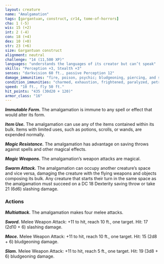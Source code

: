 ```yaml
---
layout: creature
name: "Amalgamation"
tags: [gargantuan, construct, cr14, tome-of-horrors]
cha: 1 (-5)
wis: 15 (+2)
int: 2 (-4)
con: 18 (+4)
dex: 10 (+0)
str: 23 (+6)
size: Gargantuan construct
alignment: neutral
challenge: "14 (11,500 XP)"
languages: "understands the languages of its creator but can’t speak"
skills: "Perception +3, Stealth +3"
senses: "darkvision 60 ft., passive Perception 12"
damage_immunities: "fire, poison, psychic; bludgeoning, piercing, and slashing from nonmagical weapons that aren’t adamantine"
condition_immunities: "charmed, exhaustion, frightened, paralyzed, petrified, poisoned"
speed: "10 ft., fly 50 ft."
hit_points: "435 (30d20 + 120)"
armor_class: "16"
---
```


***Immutable Form.*** The amalgamation is immune to any spell or effect
that would alter its form.

***Item Use.*** The amalgamation can use any of the items contained within
its bulk. Items with limited uses, such as potions, scrolls, or wands, are
expended normally.

***Magic Resistance.*** The amalgamation has advantage on saving
throws against spells and other magical effects.

***Magic Weapons.*** The amalgamation’s weapon attacks are magical.

***Swarm Attack.*** The amalgamation can occupy another creature’s space
and vice versa, damaging the creature with the flying weapons and objects
composing its bulk. Any creature that starts their turn in the same space
as the amalgamation must succeed on a DC 18 Dexterity saving throw or
take 21 (6d6) slashing damage.

### Actions

***Multiattack.*** The amalgamation makes four melee attacks.

***Sword.*** Melee Weapon Attack: +11 to hit, reach 10 ft., one target. Hit:
17 (2d10 + 6) slashing damage.

***Mace.*** Melee Weapon Attack: +11 to hit, reach 10 ft., one target. Hit: 15
(2d8 + 6) bludgeoning damage.

***Slam.*** Melee Weapon Attack: +11 to hit, reach 5 ft., one target. Hit: 19
(3d8 + 6) bludgeoning damage.
